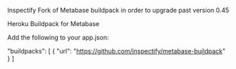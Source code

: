 Inspectify Fork of Metabase buildpack in order to upgrade past version 0.45


Heroku Buildpack for Metabase

Add the following to your app.json:

"buildpacks": [
  {
    "url": "https://github.com/inspectify/metabase-buildpack"
  }
]
